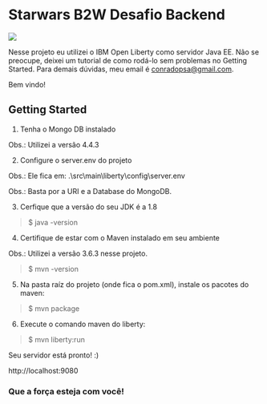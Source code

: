 # Starwars B2W Desafio Backend
![](https://upload.wikimedia.org/wikipedia/commons/thumb/e/e3/B2W_Digital_logo.png/480px-B2W_Digital_logo.png)

Nesse projeto eu utilizei o IBM Open Liberty como servidor Java EE.
Não se preocupe, deixei um tutorial de como rodá-lo sem problemas no Getting Started.
Para demais dúvidas, meu email é conradopsa@gmail.com.

Bem vindo!

## Getting Started
1. Tenha o Mongo DB instalado

Obs.: Utilizei a versão 4.4.3

2. Configure o server.env do projeto

Obs.: Ele fica em: .\src\main\liberty\config\server.env

Obs.: Basta por a URI e a Database do MongoDB.

3. Cerfique que a versão do seu JDK é a 1.8
> $ java -version

4. Certifique de estar com o Maven instalado em seu ambiente

Obs.: Utilizei a versão 3.6.3 nesse projeto.
> $ mvn -version

5. Na pasta raíz do projeto (onde fica o pom.xml), instale os pacotes do maven:
> $ mvn package

6. Execute o comando maven do liberty:
> $ mvn liberty:run

Seu servidor está pronto! :)

http://localhost:9080

### Que a força esteja com você!

